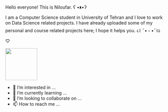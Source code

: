 Hello everyone! This is Niloufar.  ʕ •ᴥ•ʔ

I am a Computer Science student in University of Tehran and I love to work on Data Science related projects. I have already uploaded some of my personal and course related projects here; I hope it helps you. ૮꒰ ˶• ༝ •˶꒱ა ♡


<img align="center" src="![octocat-1670229435944](https://user-images.githubusercontent.com/61220640/205591355-b37bbcf7-13b1-4530-9598-0aafb4805552.png)" height="100" />


<!-- ![octocat-1670229435944](https://user-images.githubusercontent.com/61220640/205591355-b37bbcf7-13b1-4530-9598-0aafb4805552.png) -->


- 👀 I’m interested in ...
- 🌱 I’m currently learning ...
- 💞️ I’m looking to collaborate on ...
- 📫 How to reach me ...

<!---
nilix-ba/nilix-ba is a ✨ special ✨ repository because its `README.md` (this file) appears on your GitHub profile.
You can click the Preview link to take a look at your changes.
--->
